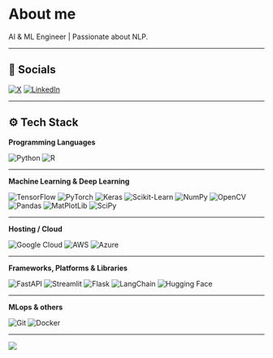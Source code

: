 
# About me  
AI & ML Engineer | Passionate about NLP.

---

## 🔗 Socials  
 [![X](https://img.shields.io/badge/-X-000?style=flat&logo=x&logoColor=white)](https://x.com/Tournas_)  [![LinkedIn](https://img.shields.io/badge/-LinkedIn-0077B5?style=flat&logo=linkedin)](https://www.linkedin.com/in/konstantinos-tournas/) 

---

## ⚙️ Tech Stack

**Programming Languages**  

![Python](https://img.shields.io/badge/-Python-000?style=flat&logo=python&logoColor=white&scale=1.3)  ![R](https://img.shields.io/badge/-R-276DC3?style=flat&logo=r&logoColor=white&scale=1.3)

---

**Machine Learning & Deep Learning**  

![TensorFlow](https://img.shields.io/badge/-TensorFlow-FF6F00?style=flat&logo=tensorflow&logoColor=white&scale=1.3)  ![PyTorch](https://img.shields.io/badge/-PyTorch-EE4C2C?style=flat&logo=pytorch&logoColor=white&scale=1.3)  ![Keras](https://img.shields.io/badge/-Keras-D00000?style=flat&logo=keras&logoColor=white&scale=1.3)  ![Scikit-Learn](https://img.shields.io/badge/-Scikit%20Learn-F7931E?style=flat&logo=scikit-learn&logoColor=white&scale=1.3)  ![NumPy](https://img.shields.io/badge/-NumPy-013243?style=flat&logo=numpy&logoColor=white&scale=1.3)  ![OpenCV](https://img.shields.io/badge/-OpenCV-5C3EE8?style=flat&logo=opencv&logoColor=white&scale=1.3)  ![Pandas](https://img.shields.io/badge/-Pandas-006F61?style=flat&logo=pandas&logoColor=white&scale=1.3)  ![MatPlotLib](https://img.shields.io/badge/-Matplotlib-003B57?style=flat&logo=matplotlib&logoColor=white&scale=1.3)  ![SciPy](https://img.shields.io/badge/-SciPy-8A5E9F?style=flat&logo=scipy&logoColor=white&scale=1.3)

---

**Hosting / Cloud**  

![Google Cloud](https://img.shields.io/badge/-Google%20Cloud-4285F4?style=flat&logo=google-cloud&logoColor=white&scale=1.3)  ![AWS](https://img.shields.io/badge/-AWS-232F3E?style=flat&logo=amazonaws&logoColor=white&scale=1.3)  ![Azure](https://img.shields.io/badge/-Azure-0089D6?style=flat&logo=microsoftazure&logoColor=white&scale=1.3)

---

**Frameworks, Platforms & Libraries**  

![FastAPI](https://img.shields.io/badge/-FastAPI-009688?style=flat&logo=fastapi&logoColor=white&scale=1.3)  ![Streamlit](https://img.shields.io/badge/-Streamlit-FF4B4B?style=flat&logo=streamlit&logoColor=white&scale=1.3)  ![Flask](https://img.shields.io/badge/-Flask-000000?style=flat&logo=flask&logoColor=white&scale=1.3)  ![LangChain](https://img.shields.io/badge/-LangChain-FF0000?style=flat&logo=langchain&logoColor=white&scale=1.3)  ![Hugging Face](https://img.shields.io/badge/-Hugging%20Face-FF6F00?style=flat&logo=huggingface&logoColor=white&scale=1.3)

---

**MLops & others**  

![Git](https://img.shields.io/badge/-Git-F05032?style=flat&logo=git&logoColor=white&scale=1.3)  ![Docker](https://img.shields.io/badge/-Docker-2496ED?style=flat&logo=docker&logoColor=white&scale=1.3)

---

[![](https://visitcount.itsvg.in/api?id=tournas&label=Profile%20Views&icon=0&pretty=true)](https://visitcount.itsvg.in)
